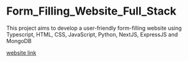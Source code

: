 # Form_Filling_Website_Full_Stack

This project aims to develop a user-friendly form-filling website using Typescript, HTML, CSS, JavaScript, Python, NextJS, ExpressJS and MongoDB

[website link](https://sva-forms-7cc2knfjm-smilikas-projects.vercel.app/)
